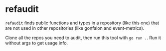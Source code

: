 # refaudit

`refaudit` finds public functions and types in a repository (like this one) that are not used in other repositories (like gonfalon and event-metrics).

Clone all the repos you need to audit, then run this tool with `go run .`. Run it without args to get usage info.
